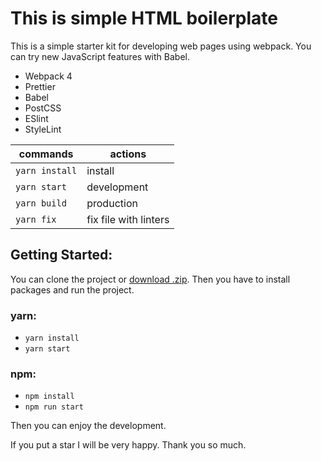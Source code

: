 # This is simple HTML boilerplate


This is a simple starter kit for developing web pages using webpack. 
You can try new JavaScript features with Babel. 

- Webpack 4
- Prettier
- Babel
- PostCSS
- ESlint
- StyleLint

| commands         | actions               |
| ---------------- | --------------------- |
| `yarn install`   | install               |
| `yarn start`     | development           |
| `yarn build`     | production            |
| `yarn fix`       | fix file with linters |

## Getting Started:  
 You can clone the project or [download .zip](https://github.com/fedorovsky/simple-boilerplate/archive/master.zip). Then
  you have to install packages and run the project.  
    
  ### yarn:
  - ```yarn install```  
  - ```yarn start```  
  
 ### npm: 
  - ```npm install```
  - ```npm run start```  
   
   Then you can enjoy the development.  
   
   If you put a star I will be very happy. Thank you so much.
  
